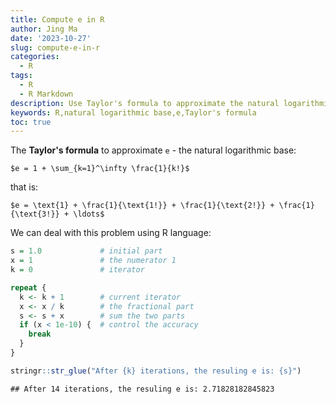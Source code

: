 ```yaml
---
title: Compute e in R
author: Jing Ma
date: '2023-10-27'
slug: compute-e-in-r
categories:
  - R
tags:
  - R
  - R Markdown
description: Use Taylor's formula to approximate the natural logarithmic base e
keywords: R,natural logarithmic base,e,Taylor's formula
toc: true
---
```


The **Taylor's formula** to approximate `e` - the natural logarithmic base:

`$e = 1 + \sum_{k=1}^\infty \frac{1}{k!}$`

that is:

`$e = \text{1} + \frac{1}{\text{1!}} + \frac{1}{\text{2!}} + \frac{1}{\text{3!}} + \ldots$`

We can deal with this problem using R language:


```r
s = 1.0             # initial part
x = 1               # the numerator 1
k = 0               # iterator

repeat {
  k <- k + 1        # current iterator
  x <- x / k        # the fractional part
  s <- s + x        # sum the two parts
  if (x < 1e-10) {  # control the accuracy
    break
  }
}

stringr::str_glue("After {k} iterations, the resuling e is: {s}")
```

```
## After 14 iterations, the resuling e is: 2.71828182845823
```

